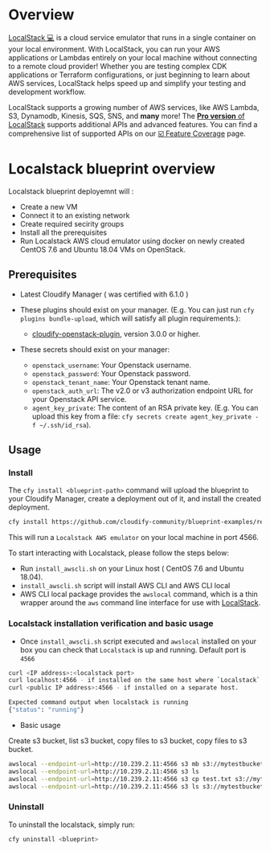 # Overview

[LocalStack 💻](https://localstack.cloud) is a cloud service emulator that runs in a single container on your local environment.
With LocalStack, you can run your AWS applications or Lambdas entirely on your local machine without connecting to a remote cloud provider!
Whether you are testing complex CDK applications or Terraform configurations, or just beginning to learn about AWS services,
LocalStack helps speed up and simplify your testing and development workflow.

LocalStack supports a growing number of AWS services, like AWS Lambda, S3, Dynamodb, Kinesis, SQS, SNS, and **many** more!
The [**Pro version** of LocalStack](https://localstack.cloud/pricing) supports additional APIs and advanced features.
You can find a comprehensive list of supported APIs on our [☑️ Feature Coverage](https://github.com/localstack/localstack/blob/master/doc/feature_coverage.md) page.

# Localstack blueprint overview 


Localstack blueprint deployemnt will :

* Create a new VM
* Connect it to an existing network
* Create required secirity groups
* Install all the prerequisites 
* Run Localstack AWS cloud emulator using docker on newly created CentOS 7.6 and Ubuntu 18.04 VMs on OpenStack.

## Prerequisites

* Latest Cloudify Manager ( was certified with 6.1.0 )

* These plugins should exist on your manager. (E.g. You can just run `cfy plugins bundle-upload`, which will satisfy all plugin requirements.):

  * [cloudify-openstack-plugin](https://github.com/cloudify-cosmo/cloudify-openstack-plugin/releases), version 3.0.0 or higher.
 

* These secrets should exist on your manager:
  * `openstack_username`: Your Openstack username.
  * `openstack_password`: Your Openstack password.
  * `openstack_tenant_name`: Your Openstack tenant name.
  * `openstack_auth_url`: The v2.0 or v3 authorization endpoint URL for your Openstack API service.
  * `agent_key_private`: The content of an RSA private key. (E.g. You can upload this key from a file: `cfy secrets create agent_key_private -f ~/.ssh/id_rsa`).
 

## Usage
 
### Install 

The `cfy install <blueprint-path>` command will upload the blueprint to your Cloudify Manager, create a deployment out of it, and install the created deployment. 

```bash
cfy install https://github.com/cloudify-community/blueprint-examples/releases/download/latest/localstack-blueprint.zip
```

This will run a `Localstack AWS emulator` on your local machine in port 4566. 

To start interacting with Localstack, please follow the steps below: 

 * Run `install_awscli.sh` on your Linux host ( CentOS 7.6 and Ubuntu 18.04).  
 * `install_awscli.sh` script will install AWS CLI and AWS CLI local
 * AWS CLI local package provides the `awslocal` command, which is a thin wrapper around the `aws`
command line interface for use with [LocalStack](https://github.com/localstack/localstack).

### Localstack installation verification and basic usage

 * Once `install_awscli.sh` script executed and `awslocal` installed on your box you can check that `Localstack` is up and running. Default port is `4566`
  
  ```bash
curl <IP address>:<localstack port>
curl localhost:4566 - if installed on the same host where `Localstack` is running
curl <public IP address>:4566 - if installed on a separate host.

Expected command output when localstack is running 
{"status": "running"}
```
 * Basic usage
 
  Create s3 bucket, list s3 bucket, copy files to s3 bucket, copy files to s3 bucket.
 
 ```bash
 awslocal --endpoint-url=http://10.239.2.11:4566 s3 mb s3://mytestbucket
 awslocal --endpoint-url=http://10.239.2.11:4566 s3 ls
 awslocal --endpoint-url=http://10.239.2.11:4566 s3 cp test.txt s3://mytestbucket
 awslocal --endpoint-url=http://10.239.2.11:4566 s3 ls s3://mytestbucket
 ```
 


### Uninstall
To uninstall the localstack, simply run:

```bash
cfy uninstall <blueprint>
```





